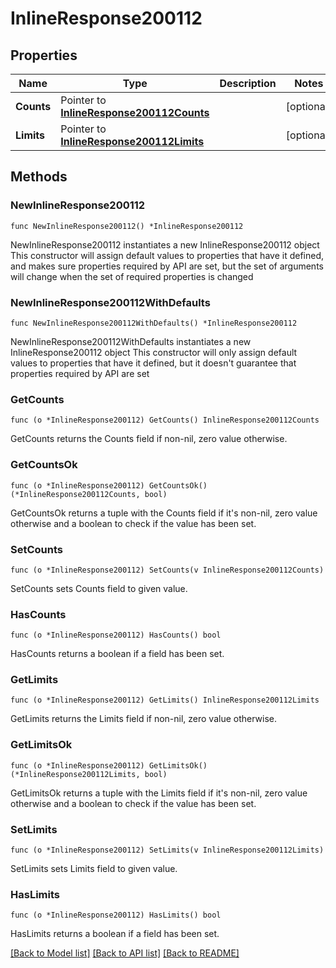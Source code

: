 # InlineResponse200112

## Properties

Name | Type | Description | Notes
------------ | ------------- | ------------- | -------------
**Counts** | Pointer to [**InlineResponse200112Counts**](InlineResponse200112Counts.md) |  | [optional] 
**Limits** | Pointer to [**InlineResponse200112Limits**](InlineResponse200112Limits.md) |  | [optional] 

## Methods

### NewInlineResponse200112

`func NewInlineResponse200112() *InlineResponse200112`

NewInlineResponse200112 instantiates a new InlineResponse200112 object
This constructor will assign default values to properties that have it defined,
and makes sure properties required by API are set, but the set of arguments
will change when the set of required properties is changed

### NewInlineResponse200112WithDefaults

`func NewInlineResponse200112WithDefaults() *InlineResponse200112`

NewInlineResponse200112WithDefaults instantiates a new InlineResponse200112 object
This constructor will only assign default values to properties that have it defined,
but it doesn't guarantee that properties required by API are set

### GetCounts

`func (o *InlineResponse200112) GetCounts() InlineResponse200112Counts`

GetCounts returns the Counts field if non-nil, zero value otherwise.

### GetCountsOk

`func (o *InlineResponse200112) GetCountsOk() (*InlineResponse200112Counts, bool)`

GetCountsOk returns a tuple with the Counts field if it's non-nil, zero value otherwise
and a boolean to check if the value has been set.

### SetCounts

`func (o *InlineResponse200112) SetCounts(v InlineResponse200112Counts)`

SetCounts sets Counts field to given value.

### HasCounts

`func (o *InlineResponse200112) HasCounts() bool`

HasCounts returns a boolean if a field has been set.

### GetLimits

`func (o *InlineResponse200112) GetLimits() InlineResponse200112Limits`

GetLimits returns the Limits field if non-nil, zero value otherwise.

### GetLimitsOk

`func (o *InlineResponse200112) GetLimitsOk() (*InlineResponse200112Limits, bool)`

GetLimitsOk returns a tuple with the Limits field if it's non-nil, zero value otherwise
and a boolean to check if the value has been set.

### SetLimits

`func (o *InlineResponse200112) SetLimits(v InlineResponse200112Limits)`

SetLimits sets Limits field to given value.

### HasLimits

`func (o *InlineResponse200112) HasLimits() bool`

HasLimits returns a boolean if a field has been set.


[[Back to Model list]](../README.md#documentation-for-models) [[Back to API list]](../README.md#documentation-for-api-endpoints) [[Back to README]](../README.md)


